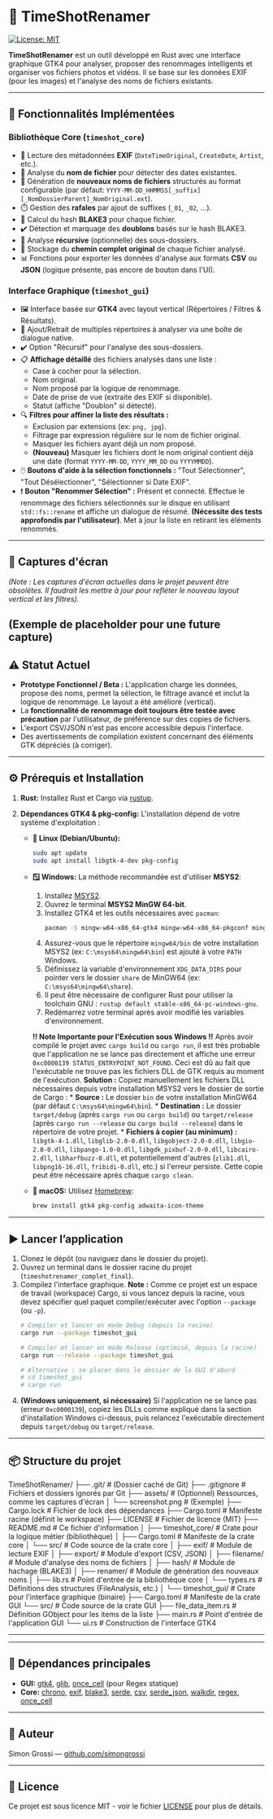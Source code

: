 # 📸 TimeShotRenamer

[![License: MIT](https://img.shields.io/badge/License-MIT-yellow.svg)](https://opensource.org/licenses/MIT)

**TimeShotRenamer** est un outil développé en Rust avec une interface graphique GTK4 pour analyser, proposer des renommages intelligents et organiser vos fichiers photos et vidéos. Il se base sur les données EXIF (pour les images) et l'analyse des noms de fichiers existants.

---

## 🚀 Fonctionnalités Implémentées

### Bibliothèque Core (`timeshot_core`)

* 📖 Lecture des métadonnées **EXIF** (`DateTimeOriginal`, `CreateDate`, `Artist`, etc.).
* 📅 Analyse du **nom de fichier** pour détecter des dates existantes.
* 🧠 Génération de **nouveaux noms de fichiers** structurés au format configurable (par défaut: `YYYY-MM-DD_HHMMSS[_suffix][_NomDossierParent]_NomOriginal.ext`).
* ⏱️ Gestion des **rafales** par ajout de suffixes (`_01`, `_02`, ...).
* 🧬 Calcul du hash **BLAKE3** pour chaque fichier.
* ✔️ Détection et marquage des **doublons** basés sur le hash BLAKE3.
* 📂 Analyse **récursive** (optionnelle) des sous-dossiers.
* 💾 Stockage du **chemin complet original** de chaque fichier analysé.
* 📊 Fonctions pour exporter les données d'analyse aux formats **CSV** ou **JSON** (logique présente, pas encore de bouton dans l'UI).

### Interface Graphique (`timeshot_gui`)

* 🖼️ Interface basée sur **GTK4** avec layout vertical (Répertoires / Filtres & Résultats).
* 📂 Ajout/Retrait de multiples répertoires à analyser via une boîte de dialogue native.
* ✔️ Option "Récursif" pour l'analyse des sous-dossiers.
* 📋 **Affichage détaillé** des fichiers analysés dans une liste :
    * Case à cocher pour la sélection.
    * Nom original.
    * Nom proposé par la logique de renommage.
    * Date de prise de vue (extraite des EXIF si disponible).
    * Statut (affiche "Doublon" si détecté).
* 🔍 **Filtres pour affiner la liste des résultats :**
    * Exclusion par extensions (ex: `png, jpg`).
    * Filtrage par expression régulière sur le nom de fichier original.
    * Masquer les fichiers ayant déjà un nom proposé.
    * **(Nouveau)** Masquer les fichiers dont le nom original contient déjà une date (format `YYYY-MM-DD`, `YYYY_MM_DD` ou `YYYYMMDD`).
* 🖱️ **Boutons d'aide à la sélection fonctionnels :** "Tout Sélectionner", "Tout Désélectionner", "Sélectionner si Date EXIF".
* ❗ **Bouton "Renommer Sélection" :** Présent et connecté. Effectue le renommage des fichiers sélectionnés sur le disque en utilisant `std::fs::rename` et affiche un dialogue de résumé. **(Nécessite des tests approfondis par l'utilisateur)**. Met à jour la liste en retirant les éléments renommés.

---

## 📸 Captures d'écran

*(Note : Les captures d'écran actuelles dans le projet peuvent être obsolètes. Il faudrait les mettre à jour pour refléter le nouveau layout vertical et les filtres).*

**(Exemple de placeholder pour une future capture)**
---

## ⚠️ Statut Actuel

* **Prototype Fonctionnel / Beta :** L'application charge les données, propose des noms, permet la sélection, le filtrage avancé et inclut la logique de renommage. Le layout a été amélioré (vertical).
* La **fonctionnalité de renommage doit toujours être testée avec précaution** par l'utilisateur, de préférence sur des copies de fichiers.
* L'export CSV/JSON n'est pas encore accessible depuis l'interface.
* Des avertissements de compilation existent concernant des éléments GTK dépréciés (à corriger).

---

## ⚙️ Prérequis et Installation

1.  **Rust:** Installez Rust et Cargo via [rustup](https://rustup.rs/).
2.  **Dépendances GTK4 & pkg-config:** L'installation dépend de votre système d'exploitation :

    * **🐧 Linux (Debian/Ubuntu):**
        ```bash
        sudo apt update
        sudo apt install libgtk-4-dev pkg-config
        ```

    * **🪟 Windows:**
        La méthode recommandée est d'utiliser **MSYS2**:
        1.  Installez [MSYS2](https://www.msys2.org).
        2.  Ouvrez le terminal **MSYS2 MinGW 64-bit**.
        3.  Installez GTK4 et les outils nécessaires avec `pacman`:
            ```bash
            pacman -S mingw-w64-x86_64-gtk4 mingw-w64-x86_64-pkgconf mingw-w64-x86_64-gcc mingw-w64-x86_64-gsettings-desktop-schemas mingw-w64-x86_64-gettext mingw-w64-x86_64-libxml2 mingw-w64-x86_64-librsvg
            ```
        4.  Assurez-vous que le répertoire `mingw64/bin` de votre installation MSYS2 (ex: `C:\msys64\mingw64\bin`) est ajouté à votre `PATH` Windows.
        5.  Définissez la variable d'environnement `XDG_DATA_DIRS` pour pointer vers le dossier `share` de MinGW64 (ex: `C:\msys64\mingw64\share`).
        6.  Il peut être nécessaire de configurer Rust pour utiliser la toolchain GNU : `rustup default stable-x86_64-pc-windows-gnu`.
        7.  Redémarrez votre terminal après avoir modifié les variables d'environnement.

        **‼️ Note Importante pour l'Exécution sous Windows ‼️**
        Après avoir compilé le projet avec `cargo build` ou `cargo run`, il est très probable que l'application ne se lance pas directement et affiche une erreur `0xc0000139 STATUS_ENTRYPOINT_NOT_FOUND`.
        Ceci est dû au fait que l'exécutable ne trouve pas les fichiers DLL de GTK requis au moment de l'exécution.
        **Solution :** Copiez manuellement les fichiers DLL nécessaires depuis votre installation MSYS2 vers le dossier de sortie de Cargo :
            * **Source :** Le dossier `bin` de votre installation MinGW64 (par défaut `C:\msys64\mingw64\bin`).
            * **Destination :** Le dossier `target/debug` (après `cargo run` ou `cargo build`) ou `target/release` (après `cargo run --release` ou `cargo build --release`) dans le répertoire de votre projet.
            * **Fichiers à copier (au minimum) :** `libgtk-4-1.dll`, `libglib-2.0-0.dll`, `libgobject-2.0-0.dll`, `libgio-2.0-0.dll`, `libpango-1.0-0.dll`, `libgdk_pixbuf-2.0-0.dll`, `libcairo-2.dll`, `libharfbuzz-0.dll`, et potentiellement d'autres (`zlib1.dll`, `libpng16-16.dll`, `fribidi-0.dll`, etc.) si l'erreur persiste.
        Cette copie peut être nécessaire après chaque `cargo clean`.

    * **🍎 macOS:**
        Utilisez [Homebrew](https://brew.sh/):
        ```bash
        brew install gtk4 pkg-config adwaita-icon-theme
        ```

---

## ▶️ Lancer l’application

1.  Clonez le dépôt (ou naviguez dans le dossier du projet).
2.  Ouvrez un terminal dans le dossier racine du projet (`timeshotrenamer_complet_final`).
3.  Compilez l'interface graphique. **Note :** Comme ce projet est un espace de travail (workspace) Cargo, si vous lancez depuis la racine, vous devez spécifier quel paquet compiler/exécuter avec l'option `--package` (ou `-p`).
    ```bash
    # Compiler et lancer en mode Debug (depuis la racine)
    cargo run --package timeshot_gui

    # Compiler et lancer en mode Release (optimisé, depuis la racine)
    cargo run --release --package timeshot_gui

    # Alternative : se placer dans le dossier de la GUI d'abord
    # cd timeshot_gui
    # cargo run
    ```
4.  **(Windows uniquement, si nécessaire)** Si l'application ne se lance pas (erreur `0xc0000139`), copiez les DLLs comme expliqué dans la section d'installation Windows ci-dessus, puis relancez l'exécutable directement depuis `target/debug` ou `target/release`.

---

## 📦 Structure du projet

TimeShotRenamer/
├── .git/               # (Dossier caché de Git)
├── .gitignore          # Fichiers et dossiers ignorés par Git
├── assets/             # (Optionnel) Ressources, comme les captures d'écran
│   └── screenshot.png  #   (Exemple)
├── Cargo.lock          # Fichier de lock des dépendances
├── Cargo.toml          # Manifeste racine (définit le workspace)
├── LICENSE             # Fichier de licence (MIT)
├── README.md           # Ce fichier d'information
│
├── timeshot_core/      # Crate pour la logique métier (bibliothèque)
│   ├── Cargo.toml      #   Manifeste de la crate core
│   └── src/            #   Code source de la crate core
│       ├── exif/       #     Module de lecture EXIF
│       ├── export/     #     Module d'export (CSV, JSON)
│       ├── filename/   #     Module d'analyse des noms de fichiers
│       ├── hash/       #     Module de hachage (BLAKE3)
│       ├── renamer/    #     Module de génération des nouveaux noms
│       ├── lib.rs      #     Point d'entrée de la bibliothèque core
│       └── types.rs    #     Définitions des structures (FileAnalysis, etc.)
│
└── timeshot_gui/       # Crate pour l'interface graphique (binaire)
├── Cargo.toml      #   Manifeste de la crate GUI
└── src/            #   Code source de la crate GUI
├── file_data_item.rs # Définition GObject pour les items de la liste
├── main.rs     #     Point d'entrée de l'application GUI
└── ui.rs       #     Construction de l'interface GTK4


---

---

## 🧪 Dépendances principales

* **GUI:** [gtk4](https://crates.io/crates/gtk4), [glib](https://crates.io/crates/glib), [once_cell](https://crates.io/crates/once_cell) (pour Regex statique)
* **Core:** [chrono](https://crates.io/crates/chrono), [exif](https://crates.io/crates/exif), [blake3](https://crates.io/crates/blake3), [serde](https://serde.rs/), [csv](https://crates.io/crates/csv), [serde_json](https://crates.io/crates/serde_json), [walkdir](https://crates.io/crates/walkdir), [regex](https://crates.io/crates/regex), [once_cell](https://crates.io/crates/once_cell)

---

## 👤 Auteur

Simon Grossi — [github.com/simongrossi](https://github.com/simongrossi)

---

## 📜 Licence

Ce projet est sous licence MIT - voir le fichier [LICENSE](LICENSE) pour plus de détails.